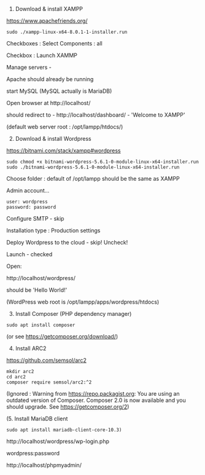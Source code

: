 1. Download & install XAMPP

https://www.apachefriends.org/

```
sudo ./xampp-linux-x64-8.0.1-1-installer.run
```

Checkboxes : Select Components : all

Checkbox : Launch XAMMP

Manage servers -

Apache should already be running

start MySQL (MySQL actually is MariaDB)

Open browser at http://localhost/

should redirect to -
http://localhost/dashboard/ - 'Welcome to XAMPP'

(default web server root : /opt/lampp/htdocs/)

2. Download & install Wordpress

https://bitnami.com/stack/xampp#wordpress

```
sudo chmod +x bitnami-wordpress-5.6.1-0-module-linux-x64-installer.run
sudo ./bitnami-wordpress-5.6.1-0-module-linux-x64-installer.run
```

Choose folder : default of /opt/lampp should be the same as XAMPP

Admin account...

```
user: wordpress
password: password
```

Configure SMTP - skip

Installation type : Production settings

Deploy Wordpress to the cloud - skip!
Uncheck!

Launch - checked

Open:

http://localhost/wordpress/

should be 'Hello World!'

(WordPress web root is /opt/lampp/apps/wordpress/htdocs)

3. Install Composer (PHP dependency manager)
```
sudo apt install composer
```
(or see https://getcomposer.org/download/)


4. Install ARC2

https://github.com/semsol/arc2

```
mkdir arc2
cd arc2
composer require semsol/arc2:^2
```

(Ignored : Warning from https://repo.packagist.org: You are using an outdated version of Composer. Composer 2.0 is now available and you should upgrade. See https://getcomposer.org/2)

(5. Install MariaDB client
```
sudo apt install mariadb-client-core-10.3)
```

http://localhost/wordpress/wp-login.php

wordpress:password

http://localhost/phpmyadmin/
